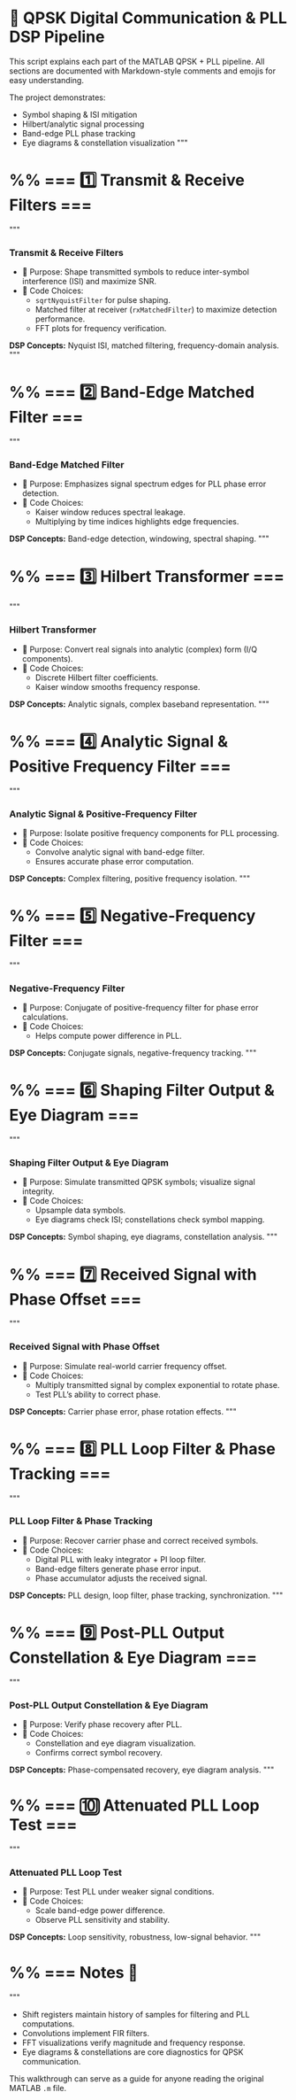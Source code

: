 # 📡 QPSK Digital Communication & PLL DSP Pipeline

This script explains each part of the MATLAB QPSK + PLL pipeline.
All sections are documented with Markdown-style comments and emojis for easy understanding.

The project demonstrates:
- Symbol shaping & ISI mitigation
- Hilbert/analytic signal processing
- Band-edge PLL phase tracking
- Eye diagrams & constellation visualization
"""

# %% === 1️⃣ Transmit & Receive Filters ===
"""
### Transmit & Receive Filters

- 🎯 Purpose: Shape transmitted symbols to reduce inter-symbol interference (ISI) and maximize SNR.
- 🔧 Code Choices:
    - `sqrtNyquistFilter` for pulse shaping.
    - Matched filter at receiver (`rxMatchedFilter`) to maximize detection performance.
    - FFT plots for frequency verification.

**DSP Concepts:** Nyquist ISI, matched filtering, frequency-domain analysis.
"""

# %% === 2️⃣ Band-Edge Matched Filter ===
"""
### Band-Edge Matched Filter

- 🎯 Purpose: Emphasizes signal spectrum edges for PLL phase error detection.
- 🔧 Code Choices:
    - Kaiser window reduces spectral leakage.
    - Multiplying by time indices highlights edge frequencies.

**DSP Concepts:** Band-edge detection, windowing, spectral shaping.
"""

# %% === 3️⃣ Hilbert Transformer ===
"""
### Hilbert Transformer

- 🎯 Purpose: Convert real signals into analytic (complex) form (I/Q components).
- 🔧 Code Choices:
    - Discrete Hilbert filter coefficients.
    - Kaiser window smooths frequency response.

**DSP Concepts:** Analytic signals, complex baseband representation.
"""

# %% === 4️⃣ Analytic Signal & Positive Frequency Filter ===
"""
### Analytic Signal & Positive-Frequency Filter

- 🎯 Purpose: Isolate positive frequency components for PLL processing.
- 🔧 Code Choices:
    - Convolve analytic signal with band-edge filter.
    - Ensures accurate phase error computation.

**DSP Concepts:** Complex filtering, positive frequency isolation.
"""

# %% === 5️⃣ Negative-Frequency Filter ===
"""
### Negative-Frequency Filter

- 🎯 Purpose: Conjugate of positive-frequency filter for phase error calculations.
- 🔧 Code Choices:
    - Helps compute power difference in PLL.

**DSP Concepts:** Conjugate signals, negative-frequency tracking.
"""

# %% === 6️⃣ Shaping Filter Output & Eye Diagram ===
"""
### Shaping Filter Output & Eye Diagram

- 🎯 Purpose: Simulate transmitted QPSK symbols; visualize signal integrity.
- 🔧 Code Choices:
    - Upsample data symbols.
    - Eye diagrams check ISI; constellations check symbol mapping.

**DSP Concepts:** Symbol shaping, eye diagrams, constellation analysis.
"""

# %% === 7️⃣ Received Signal with Phase Offset ===
"""
### Received Signal with Phase Offset

- 🎯 Purpose: Simulate real-world carrier frequency offset.
- 🔧 Code Choices:
    - Multiply transmitted signal by complex exponential to rotate phase.
    - Test PLL’s ability to correct phase.

**DSP Concepts:** Carrier phase error, phase rotation effects.
"""

# %% === 8️⃣ PLL Loop Filter & Phase Tracking ===
"""
### PLL Loop Filter & Phase Tracking

- 🎯 Purpose: Recover carrier phase and correct received symbols.
- 🔧 Code Choices:
    - Digital PLL with leaky integrator + PI loop filter.
    - Band-edge filters generate phase error input.
    - Phase accumulator adjusts the received signal.

**DSP Concepts:** PLL design, loop filter, phase tracking, synchronization.
"""

# %% === 9️⃣ Post-PLL Output Constellation & Eye Diagram ===
"""
### Post-PLL Output Constellation & Eye Diagram

- 🎯 Purpose: Verify phase recovery after PLL.
- 🔧 Code Choices:
    - Constellation and eye diagram visualization.
    - Confirms correct symbol recovery.

**DSP Concepts:** Phase-compensated recovery, eye diagram analysis.
"""

# %% === 🔟 Attenuated PLL Loop Test ===
"""
### Attenuated PLL Loop Test

- 🎯 Purpose: Test PLL under weaker signal conditions.
- 🔧 Code Choices:
    - Scale band-edge power difference.
    - Observe PLL sensitivity and stability.

**DSP Concepts:** Loop sensitivity, robustness, low-signal behavior.
"""

# %% === Notes 📝
"""
- Shift registers maintain history of samples for filtering and PLL computations.
- Convolutions implement FIR filters.
- FFT visualizations verify magnitude and frequency response.
- Eye diagrams & constellations are core diagnostics for QPSK communication.

This walkthrough can serve as a guide for anyone reading the original MATLAB `.m` file.
